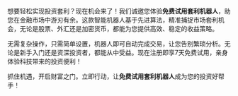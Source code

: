 想要轻松实现投资套利？现在机会来了！我们诚邀您体验**免费试用套利机器人**，助您在金融市场中游刃有余。这款智能机器人基于先进算法，精准捕捉市场套利机会，无论是股票、外汇还是加密货币，都能为您提供高效、稳定的收益策略。

无需复杂操作，只需简单设置，机器人即可自动完成交易，让您告别繁琐分析。无论是新手入门还是资深投资者，都能从中受益。现在注册即享7天免费试用，亲身体验科技带来的投资便利！

抓住机遇，开启财富之门。立即行动，让**免费试用套利机器人**成为您的投资好帮手！